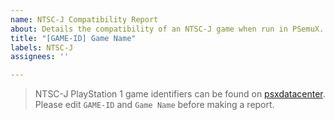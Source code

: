 ```yaml
---
name: NTSC-J Compatibility Report
about: Details the compatibility of an NTSC-J game when run in PSemuX.
title: "[GAME-ID] Game Name"
labels: NTSC-J
assignees: ''

---
```


> NTSC-J PlayStation 1 game identifiers can be found on [psxdatacenter](https://psxdatacenter.com/ntsc-u_list.html).
Please edit `GAME-ID` and `Game Name` before making a report.
